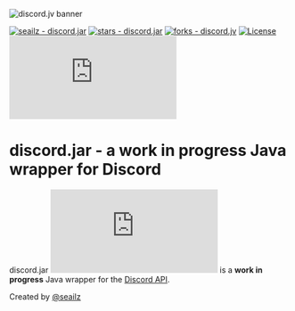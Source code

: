 ![discord.jv banner](https://cdn.discordapp.com/attachments/1048910867128922172/1063823409382953042/Birthday__1_-removebg-preview_1.png)

[![seailz - discord.jar](https://img.shields.io/static/v1?label=seailz&message=discord.jar&color=blue&logo=github)](https://github.com/discord-jar/discord.jar "Go to GitHub repo") [![stars - discord.jar](https://img.shields.io/github/stars/seailz/discord.jv?style=social)](https://github.com/discord-jar/discord.jar) [![forks - discord.jv](https://img.shields.io/github/forks/seailz/discord.jv?style=social)](https://github.com/discord-jar/discord.jar) [![License](https://img.shields.io/badge/License-GNU_General_Public_License_v3.0-blue)](#license) [![issues - discord.jv](https://img.shields.io/github/issues/discord-jar/discord.jar)](https://github.com/seailz/discord.jv/issues)
# discord.jar - a work in progress Java wrapper for Discord
discord.jar [![loc - discord.jv](https://sloc.xyz/github/discord-jar/discord.jar)](https://github.com/discord-jar/discord.jar) is a **work in progress** Java wrapper for the [Discord API](https://discord.com/developers/docs/intro).

Created by <a href="https://www.github.com/seailz">@seailz</a>
